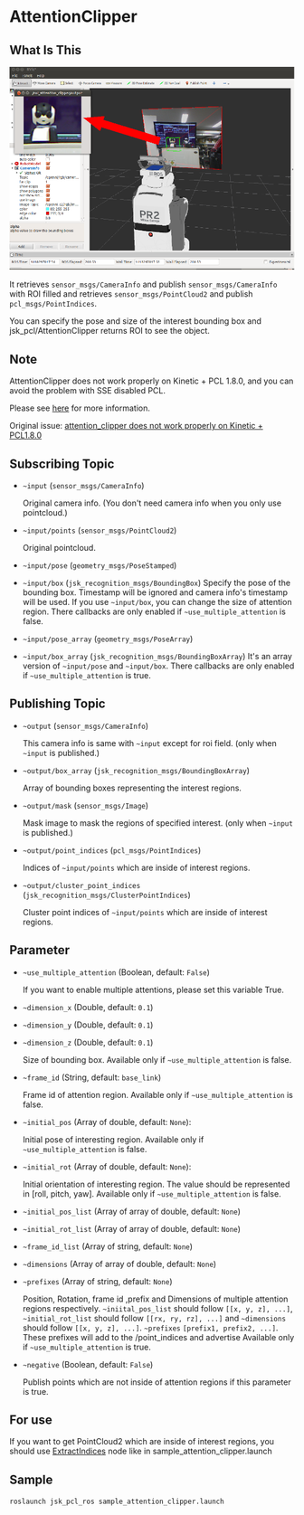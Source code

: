 # AttentionClipper
## What Is This
![](images/attention_clipper.png)

It retrieves `sensor_msgs/CameraInfo` and publish `sensor_msgs/CameraInfo` with ROI filled and
retrieves `sensor_msgs/PointCloud2` and publish `pcl_msgs/PointIndices`.

You can specify the pose and size of the interest bounding box and jsk\_pcl/AttentionClipper returns ROI
to see the object.

## Note

AttentionClipper does not work properly on Kinetic + PCL 1.8.0, and you can avoid the problem with SSE disabled PCL.

Please see [here](../../install_pcl_from_source.md) for more information.

Original issue: [attention_clipper does not work properly on Kinetic + PCL1.8.0](https://github.com/jsk-ros-pkg/jsk_recognition/issues/2380)

## Subscribing Topic
* `~input` (`sensor_msgs/CameraInfo`)

  Original camera info. (You don't need camera info when you only use pointcloud.)

* `~input/points` (`sensor_msgs/PointCloud2`)

  Original pointcloud.
* `~input/pose` (`geometry_msgs/PoseStamped`)
* `~input/box` (`jsk_recognition_msgs/BoundingBox`)
  Specify the pose of the bounding box. Timestamp will be ignored and camera info's timestamp will be used. If you use `~input/box`, you can change the size of attention region. There callbacks are only enabled if `~use_multiple_attention` is false.

* `~input/pose_array` (`geometry_msgs/PoseArray`)
* `~input/box_array` (`jsk_recognition_msgs/BoundingBoxArray`)
  It's an array version of `~input/pose` and `~input/box`. There callbacks are only enabled if `~use_multiple_attention` is true.

## Publishing Topic
* `~output` (`sensor_msgs/CameraInfo`)

  This camera info is same with `~input` except for roi field.
  (only when `~input` is published.)

* `~output/box_array` (`jsk_recognition_msgs/BoundingBoxArray`)

  Array of bounding boxes representing the interest regions.

* `~output/mask` (`sensor_msgs/Image`)

  Mask image to mask the regions of specified interest.
  (only when `~input` is published.)

* `~output/point_indices` (`pcl_msgs/PointIndices`)

  Indices of `~input/points` which are inside of interest regions.

* `~output/cluster_point_indices` (`jsk_recognition_msgs/ClusterPointIndices`)

  Cluster point indices of `~input/points` which are inside of interest regions.

## Parameter
* `~use_multiple_attention` (Boolean, default: `False`)

  If you want to enable multiple attentions, please set this variable True.

* `~dimension_x` (Double, default: `0.1`)
* `~dimension_y` (Double, default: `0.1`)
* `~dimension_z` (Double, default: `0.1`)

  Size of bounding box. Available only if `~use_multiple_attention` is false.

* `~frame_id` (String, default: `base_link`)

  Frame id of attention region. Available only if `~use_multiple_attention` is false.

* `~initial_pos` (Array of double, default: `None`):

  Initial pose of interesting region. Available only if `~use_multiple_attention` is false.

* `~initial_rot` (Array of double, default: `None`):

  Initial orientation of interesting region. The value should be represented in
  [roll, pitch, yaw]. Available only if `~use_multiple_attention` is false.

* `~initial_pos_list` (Array of array of double, default: `None`)
* `~initial_rot_list` (Array of array of double, default: `None`)
* `~frame_id_list` (Array of string, default: `None`)
* `~dimensions` (Array of array of double, default: `None`)
* `~prefixes` (Array of string, default: `None`)

  Position, Rotation, frame id ,prefix and Dimensions of multiple attention regions respectively.
  `~iniital_pos_list` should follow `[[x, y, z], ...]`,
  `~initial_rot_list` should follow `[[rx, ry, rz], ...]` and
  `~dimensions` should follow `[[x, y, z], ...]`.
  `~prefixes` `[prefix1, prefix2, ...]`. These prefixes will add to the /point_indices and advertise
  Available only if `~use_multiple_attention` is true.

* `~negative` (Boolean, default: `False`)

  Publish points which are not inside of attention regions if this parameter is true.

## For use
 If you want to get PointCloud2 which are inside of interest regions, you should use [ExtractIndices](./extract_indices.md) node like in sample_attention_clipper.launch

## Sample

```bash
roslaunch jsk_pcl_ros sample_attention_clipper.launch
```
